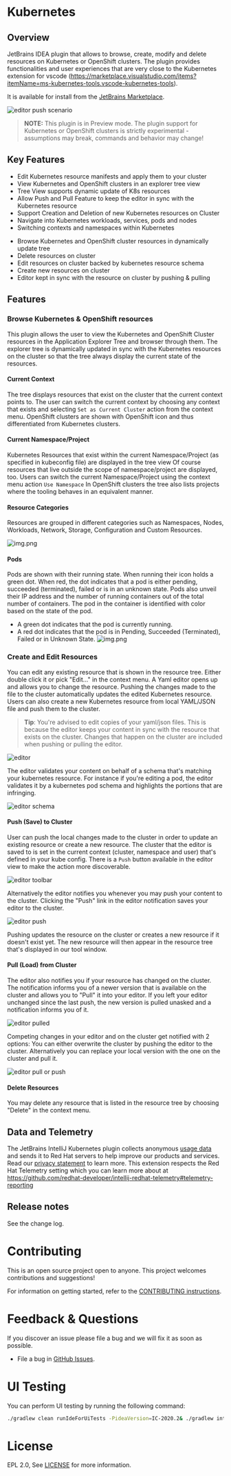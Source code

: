 # Kubernetes

## Overview

JetBrains IDEA plugin that allows to browse, create, modify and delete resources on Kubernetes or OpenShift clusters.
The plugin provides functionalities and user experiences that are very close to the Kubernetes extension for vscode (https://marketplace.visualstudio.com/items?itemName=ms-kubernetes-tools.vscode-kubernetes-tools).

It is available for install from the [JetBrains Marketplace](https://plugins.jetbrains.com/plugin/15921-kubernetes-by-red-hat).

![editor push scenario](images/editor-push.gif)

> **NOTE:** This plugin is in Preview mode. The plugin support for Kubernetes or OpenShift clusters is strictly experimental - assumptions may break, commands and behavior may change!

## Key Features
 - Edit Kubernetes resource manifests and apply them to your cluster
 - View Kubernetes and OpenShift clusters in an explorer tree view
 - Tree View supports dynamic update of K8s resources
 - Allow Push and Pull Feature to keep the editor in sync with the Kubernetes resource
 - Support Creation and Deletion of new Kubernetes resources on Cluster
 - Navigate into Kubernetes workloads, services, pods and nodes
 - Switching contexts and namespaces within Kubernetes
* Browse Kubernetes and OpenShift cluster resources in dynamically update tree
* Delete resources on cluster
* Edit resources on cluster backed by kubernetes resource schema
* Create new resources on cluster
* Editor kept in sync with the resource on cluster by pushing & pulling

## Features

### Browse Kubernetes & OpenShift resources
This plugin allows the user to view the Kubernetes and OpenShift Cluster resources in the Application Explorer Tree and browser through them.
The explorer tree is dynamically updated in sync with the Kubernetes resources on the cluster so that the tree always display the current state of the resources.

#### Current Context
The tree displays resources that exist on the cluster that the current context points to. 
The user can switch the current context by choosing any context that exists and selecting `Set as Current Cluster` action from the context menu.
OpenShift clusters are shown with OpenShift icon and thus differentiated from Kubernetes clusters.
 
#### Current Namespace/Project
Kubernetes Resources that exist within the current Namespace/Project (as specified in kubeconfig file) are displayed in the tree view 
Of course resources that live outside the scope of namespace/project are displayed, too.
Users can switch the current Namespace/Project using the context menu action `Use Namespace`
In OpenShift clusters the tree also lists projects where the tooling behaves in an equivalent manner. 

#### Resource Categories
Resources are grouped in different categories such as Namespaces, Nodes, Workloads, Network, Storage, Configuration and Custom Resources.

![img.png](images/categories.png)

#### Pods
Pods are shown with their running state. When running their icon holds a green dot. 
When red, the dot indicates that a pod is either pending, succeeded (terminated), failed or is in an unknown state.
Pods also unveil their IP address and the number of running containers out of the total number of containers.
The pod in the container is identified with color based on the state of the pod.
- A green dot indicates that the pod is currently running.
- A red dot indicates that the pod is in Pending, Succeeded (Terminated), Failed or in Unknown State.
![img.png](images/pod.png)

### Create and Edit Resources
You can edit any existing resource that is shown in the resource tree.
Either double click it or pick "Edit..." in the context menu. 
A Yaml editor opens up and allows you to change the resource. 
Pushing the changes made to the file to the cluster automatically updates the edited Kubernetes resource.
Users can also create a new Kubernetes resource from local YAML/JSON file and push them to the cluster.

> **Tip**: You're advised to edit copies of your yaml/json files. 
> This is because the editor keeps your content in sync with the resource that exists on the cluster. 
> Changes that happen on the cluster are included when pushing or pulling the editor.  
    

![editor](images/editor.png)

The editor validates your content on behalf of a schema that's matching your kubernetes resource.
For instance if you're editing a pod, the editor validates it by a kubernetes pod schema and highlights the portions that are infringing.

![editor schema](images/editor-schema.png)

#### Push (Save) to Cluster

User can push the local changes made to the cluster in order to update an existing resource or create a new resource.
The cluster that the editor is saved to is set in the current context (cluster, namespace and user) that's defined in your kube config.
There is a `Push` button available in the editor view to make the action more discoverable.

![editor toolbar](images/editor-toolbar-push.png)

Alternatively the editor notifies you whenever you may push your content to the cluster.
Clicking the "Push" link in the editor notification saves your editor to the cluster.

![editor push](images/editor-push.png)

Pushing updates the resource on the cluster or creates a new resource if it doesn't exist yet.
The new resource will then appear in the resource tree that's displayed in our tool window.

#### Pull (Load) from Cluster

The editor also notifies you if your resource has changed on the cluster.
The notification informs you of a newer version that is available on the cluster and allows you to "Pull" it into your editor.
If you left your editor unchanged since the last push, the new version is pulled unasked and a notification informs you of it.

![editor pulled](images/editor-pulled.png)

Competing changes in your editor and on the cluster get notified with 2 options: 
You can either overwrite the cluster by pushing the editor to the cluster.
Alternatively you can replace your local version with the one on the cluster and pull it.

![editor pull or push](images/editor-pull-push.png)

#### Delete Resources
You may delete any resource that is listed in the resource tree by choosing "Delete" in the context menu.

## Data and Telemetry
The JetBrains IntelliJ Kubernetes plugin collects anonymous [usage data](https://github.com/redhat-developer/intellij-kubernetes/blob/main/USAGE_DATA.md) and sends it to Red Hat servers to help improve our products and services.
Read our [privacy statement](https://developers.redhat.com/article/tool-data-collection) to learn more. This extension respects the Red Hat Telemetry setting which you can learn more about at https://github.com/redhat-developer/intellij-redhat-telemetry#telemetry-reporting


## Release notes
See the change log.

Contributing
============
This is an open source project open to anyone. This project welcomes contributions and suggestions!

For information on getting started, refer to the [CONTRIBUTING instructions](CONTRIBUTING.md).

Feedback & Questions
====================
If you discover an issue please file a bug and we will fix it as soon as possible.
* File a bug in [GitHub Issues](https://github.com/redhat-developer/intellij-kubernetes/issues).

UI Testing
==========
You can perform UI testing by running the following command:
```sh
./gradlew clean runIdeForUiTests -PideaVersion=IC-2020.2& ./gradlew integrationTest
```

License
=======
EPL 2.0, See [LICENSE](LICENSE) for more information.
